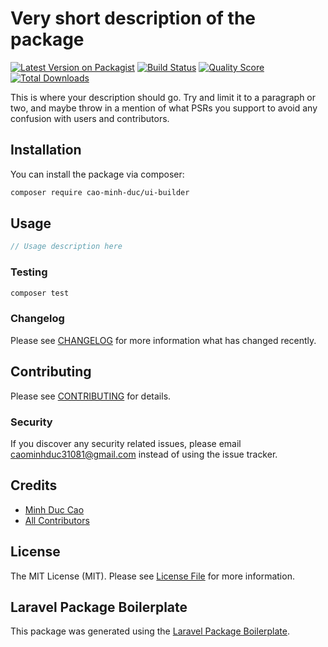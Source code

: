 # Very short description of the package

[![Latest Version on Packagist](https://img.shields.io/packagist/v/cao-minh-duc/ui-builder.svg?style=flat-square)](https://packagist.org/packages/cao-minh-duc/ui-builder)
[![Build Status](https://img.shields.io/travis/cao-minh-duc/ui-builder/master.svg?style=flat-square)](https://travis-ci.org/cao-minh-duc/ui-builder)
[![Quality Score](https://img.shields.io/scrutinizer/g/cao-minh-duc/ui-builder.svg?style=flat-square)](https://scrutinizer-ci.com/g/cao-minh-duc/ui-builder)
[![Total Downloads](https://img.shields.io/packagist/dt/cao-minh-duc/ui-builder.svg?style=flat-square)](https://packagist.org/packages/cao-minh-duc/ui-builder)

This is where your description should go. Try and limit it to a paragraph or two, and maybe throw in a mention of what PSRs you support to avoid any confusion with users and contributors.

## Installation

You can install the package via composer:

```bash
composer require cao-minh-duc/ui-builder
```

## Usage

``` php
// Usage description here
```

### Testing

``` bash
composer test
```

### Changelog

Please see [CHANGELOG](CHANGELOG.md) for more information what has changed recently.

## Contributing

Please see [CONTRIBUTING](CONTRIBUTING.md) for details.

### Security

If you discover any security related issues, please email caominhduc31081@gmail.com instead of using the issue tracker.

## Credits

- [Minh Duc Cao](https://github.com/cao-minh-duc)
- [All Contributors](../../contributors)

## License

The MIT License (MIT). Please see [License File](LICENSE.md) for more information.

## Laravel Package Boilerplate

This package was generated using the [Laravel Package Boilerplate](https://laravelpackageboilerplate.com).